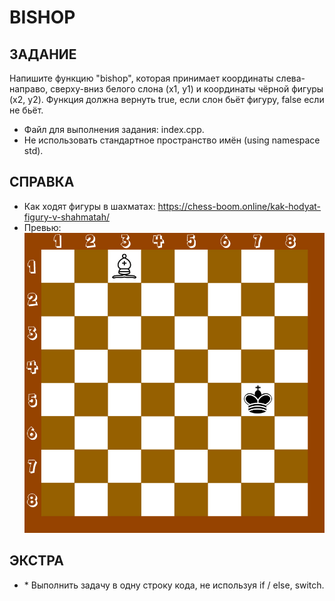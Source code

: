 # BISHOP

## ЗАДАНИЕ
Напишите функцию "bishop", которая принимает координаты слева-направо, сверху-вниз белого слона (x1, y1) 
и координаты чёрной фигуры (x2, y2). Функция должна вернуть true, если слон бьёт фигуру, false если не бьёт.

- Файл для выполнения задания: index.cpp.
- Не использовать стандартное пространство имён (using namespace std).

## СПРАВКА
- Как ходят фигуры в шахматах: https://chess-boom.online/kak-hodyat-figury-v-shahmatah/
- Превью: ![preview](./preview.jpg)

## ЭКСТРА
- \* Выполнить задачу в одну строку кода, не используя if / else, switch.
